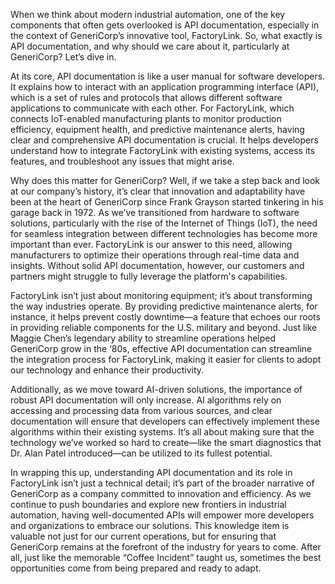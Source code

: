 When we think about modern industrial automation, one of the key components that often gets overlooked is API documentation, especially in the context of GeneriCorp’s innovative tool, FactoryLink. So, what exactly is API documentation, and why should we care about it, particularly at GeneriCorp? Let’s dive in.

At its core, API documentation is like a user manual for software developers. It explains how to interact with an application programming interface (API), which is a set of rules and protocols that allows different software applications to communicate with each other. For FactoryLink, which connects IoT-enabled manufacturing plants to monitor production efficiency, equipment health, and predictive maintenance alerts, having clear and comprehensive API documentation is crucial. It helps developers understand how to integrate FactoryLink with existing systems, access its features, and troubleshoot any issues that might arise. 

Why does this matter for GeneriCorp? Well, if we take a step back and look at our company’s history, it’s clear that innovation and adaptability have been at the heart of GeneriCorp since Frank Grayson started tinkering in his garage back in 1972. As we’ve transitioned from hardware to software solutions, particularly with the rise of the Internet of Things (IoT), the need for seamless integration between different technologies has become more important than ever. FactoryLink is our answer to this need, allowing manufacturers to optimize their operations through real-time data and insights. Without solid API documentation, however, our customers and partners might struggle to fully leverage the platform's capabilities.

FactoryLink isn’t just about monitoring equipment; it’s about transforming the way industries operate. By providing predictive maintenance alerts, for instance, it helps prevent costly downtime—a feature that echoes our roots in providing reliable components for the U.S. military and beyond. Just like Maggie Chen’s legendary ability to streamline operations helped GeneriCorp grow in the ‘80s, effective API documentation can streamline the integration process for FactoryLink, making it easier for clients to adopt our technology and enhance their productivity.

Additionally, as we move toward AI-driven solutions, the importance of robust API documentation will only increase. AI algorithms rely on accessing and processing data from various sources, and clear documentation will ensure that developers can effectively implement these algorithms within their existing systems. It’s all about making sure that the technology we’ve worked so hard to create—like the smart diagnostics that Dr. Alan Patel introduced—can be utilized to its fullest potential.

In wrapping this up, understanding API documentation and its role in FactoryLink isn’t just a technical detail; it’s part of the broader narrative of GeneriCorp as a company committed to innovation and efficiency. As we continue to push boundaries and explore new frontiers in industrial automation, having well-documented APIs will empower more developers and organizations to embrace our solutions. This knowledge item is valuable not just for our current operations, but for ensuring that GeneriCorp remains at the forefront of the industry for years to come. After all, just like the memorable “Coffee Incident” taught us, sometimes the best opportunities come from being prepared and ready to adapt.